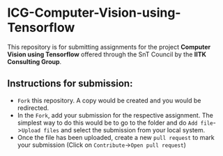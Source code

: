 # ICG-Computer-Vision-using-Tensorflow
This repository is for submitting assignments for the project **Computer Vision using Tensorflow** offered through the SnT Council by the **IITK Consulting Group**.

## Instructions for submission:
- `Fork` this repository. A copy would be created and you would be redirected.
- In the `Fork`, add your submission for the respective assignment. The simplest way to do this would be to go to the folder and do `Add file`->`Upload files` and select the submission from your local system.
- Once the file has been uploaded, create a new `pull request` to mark your submission (Click on `Contribute`->`Open pull request`)
